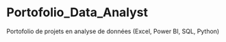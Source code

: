 # Portofolio_Data_Analyst
Portofolio de projets en analyse de données (Excel, Power BI, SQL, Python)
